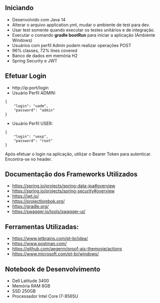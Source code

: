 ## Iniciando
- Desenvolvido com Java 14
- Alterar o arquivo application.yml, mudar o ambiente de test para dev. 
- Usar test somente quando executar os testes unitários e de integração.
- Executar o comando **gradle bootRun** para iniciar a aplicação (Ambiente Windows)
- Usuários com perfíl Admin podem realizar operações POST
- 96% classes, 72% lines covered
- Banco de dados em memória H2
- Spring Security e JWT

## Efetuar Login
- http://ip:port/login
- Usuário Perfíl ADMIN:
```
{
	"login": "uadm",
	"password": "admin"
}
```
- Usuário Perfíl USER:
```
{
	"login": "uexp",
	"password": "root"
}
```
Após efetuar o login na aplicação, utilizar o Bearer Token para autenticar. Encontra-se no header.

## Documentação dos Frameworks Utilizados
- https://spring.io/projects/spring-data-jpa#overview
- https://spring.io/projects/spring-security#overview
- https://jwt.io/
- https://projectlombok.org/
- https://gradle.org/
- https://swagger.io/tools/swagger-ui/

## Ferramentas Utilizadas:
- https://www.jetbrains.com/pt-br/idea/
- https://www.postman.com/
- https://github.com/aegerm/proof-ais-themovie/actions
- https://www.microsoft.com/pt-br/windows/

## Notebook de Desenvolvimento
- Dell Latitude 3400
- Memória RAM 8GB
- SSD 250GB
- Processador Intel Core I7-8565U
